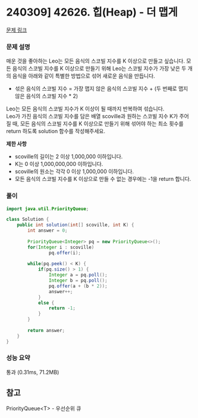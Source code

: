 # 240309] 42626. 힙(Heap) - 더 맵게

[문제 링크](https://school.programmers.co.kr/learn/courses/30/lessons/42626)

### 문제 설명
매운 것을 좋아하는 Leo는 모든 음식의 스코빌 지수를 K 이상으로 만들고 싶습니다. 모든 음식의 스코빌 지수를 K 이상으로 만들기 위해 Leo는 스코빌 지수가 가장 낮은 두 개의 음식을 아래와 같이 특별한 방법으로 섞어 새로운 음식을 만듭니다.  

* 섞은 음식의 스코빌 지수 = 가장 맵지 않은 음식의 스코빌 지수 + (두 번째로 맵지 않은 음식의 스코빌 지수 * 2)  

Leo는 모든 음식의 스코빌 지수가 K 이상이 될 때까지 반복하여 섞습니다.  
Leo가 가진 음식의 스코빌 지수를 담은 배열 scoville과 원하는 스코빌 지수 K가 주어질 때, 모든 음식의 스코빌 지수를 K 이상으로 만들기 위해 섞어야 하는 최소 횟수를 return 하도록 solution 함수를 작성해주세요.  

**제한 사항**  
* scoville의 길이는 2 이상 1,000,000 이하입니다.
* K는 0 이상 1,000,000,000 이하입니다.
* scoville의 원소는 각각 0 이상 1,000,000 이하입니다.
* 모든 음식의 스코빌 지수를 K 이상으로 만들 수 없는 경우에는 -1을 return 합니다.

### 풀이
```java
import java.util.PriorityQueue;

class Solution {
    public int solution(int[] scoville, int K) {
        int answer = 0;
        
        PriorityQueue<Integer> pq = new PriorityQueue<>();
        for(Integer i : scoville)
                pq.offer(i);
        
        while(pq.peek() < K) {
            if(pq.size() > 1) {
                Integer a = pq.poll();
                Integer b = pq.poll();
                pq.offer(a + (b * 2));
                answer++;
            }
            else {
                return -1;
            }
        }
        
        return answer;
    }
}
```

### 성능 요약
통과 (0.31ms, 71.2MB)

## 참고
PriorityQueue\<T> - 우선순위 큐

